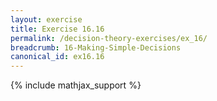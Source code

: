 ```yaml
---
layout: exercise
title: Exercise 16.16
permalink: /decision-theory-exercises/ex_16/
breadcrumb: 16-Making-Simple-Decisions
canonical_id: ex16.16
---
```


{% include mathjax_support %}
